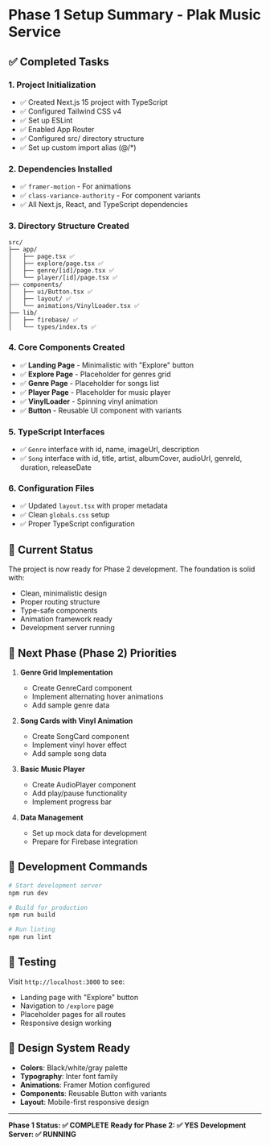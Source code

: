 # Phase 1 Setup Summary - Plak Music Service

## ✅ Completed Tasks

### 1. Project Initialization
- ✅ Created Next.js 15 project with TypeScript
- ✅ Configured Tailwind CSS v4
- ✅ Set up ESLint
- ✅ Enabled App Router
- ✅ Configured src/ directory structure
- ✅ Set up custom import alias (@/*)

### 2. Dependencies Installed
- ✅ `framer-motion` - For animations
- ✅ `class-variance-authority` - For component variants
- ✅ All Next.js, React, and TypeScript dependencies

### 3. Directory Structure Created
```
src/
├── app/
│   ├── page.tsx ✅
│   ├── explore/page.tsx ✅
│   ├── genre/[id]/page.tsx ✅
│   └── player/[id]/page.tsx ✅
├── components/
│   ├── ui/Button.tsx ✅
│   ├── layout/ ✅
│   └── animations/VinylLoader.tsx ✅
├── lib/
│   ├── firebase/ ✅
│   └── types/index.ts ✅
```

### 4. Core Components Created
- ✅ **Landing Page** - Minimalistic with "Explore" button
- ✅ **Explore Page** - Placeholder for genres grid
- ✅ **Genre Page** - Placeholder for songs list
- ✅ **Player Page** - Placeholder for music player
- ✅ **VinylLoader** - Spinning vinyl animation
- ✅ **Button** - Reusable UI component with variants

### 5. TypeScript Interfaces
- ✅ `Genre` interface with id, name, imageUrl, description
- ✅ `Song` interface with id, title, artist, albumCover, audioUrl, genreId, duration, releaseDate

### 6. Configuration Files
- ✅ Updated `layout.tsx` with proper metadata
- ✅ Clean `globals.css` setup
- ✅ Proper TypeScript configuration

## 🎯 Current Status

The project is now ready for Phase 2 development. The foundation is solid with:
- Clean, minimalistic design
- Proper routing structure
- Type-safe components
- Animation framework ready
- Development server running

## 🚀 Next Phase (Phase 2) Priorities

1. **Genre Grid Implementation**
   - Create GenreCard component
   - Implement alternating hover animations
   - Add sample genre data

2. **Song Cards with Vinyl Animation**
   - Create SongCard component
   - Implement vinyl hover effect
   - Add sample song data

3. **Basic Music Player**
   - Create AudioPlayer component
   - Add play/pause functionality
   - Implement progress bar

4. **Data Management**
   - Set up mock data for development
   - Prepare for Firebase integration

## 🔧 Development Commands

```bash
# Start development server
npm run dev

# Build for production
npm run build

# Run linting
npm run lint
```

## 📱 Testing

Visit `http://localhost:3000` to see:
- Landing page with "Explore" button
- Navigation to `/explore` page
- Placeholder pages for all routes
- Responsive design working

## 🎨 Design System Ready

- **Colors**: Black/white/gray palette
- **Typography**: Inter font family
- **Animations**: Framer Motion configured
- **Components**: Reusable Button with variants
- **Layout**: Mobile-first responsive design

---

**Phase 1 Status: ✅ COMPLETE**
**Ready for Phase 2: ✅ YES**
**Development Server: ✅ RUNNING** 